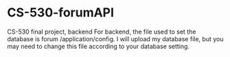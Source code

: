 # CS-530-forumAPI
CS-530 final project, backend
For backend, the file used to set the database is forum /application/config. I will upload my database file, but you may need to change this file according to your database setting.

